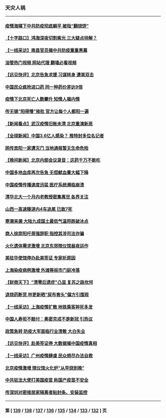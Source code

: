 ### 天灾人祸
---
#### [疫情海啸下中共防疫彻底躺平 被指“翻烧饼”](../../pages/ncid280/n13886875.md?12181245) 
#### [【十字路口】鸿海深夜切割紫光 三大疑点待解？](../../pages/ncid280/n13886768.md?12181245) 
#### [【一线采访】南昌官员揭中共防疫重重黑幕](../../pages/ncid280/n13886703.md?12181245) 
#### [油管热门视频 网站代理 翻墙必看视频](http://138.2.39.72:81/youtube.html?epic-marker?12181245)
#### [【远见快评】北京告急求援 习谋转身 遭美双击](../../pages/ncid280/n13886518.md?12181245) 
#### [中国民众疯抢进口药 同一种药价差达9倍](../../pages/ncid280/n13886761.md?12181245) 
#### [疫情下北京死亡人数攀升 知情人揭内情](../../pages/ncid280/n13886705.md?12181245) 
#### [传无锡“阳得慢”挨批 官方让每个人都阳一遍](../../pages/ncid280/n13886707.md?12181245) 
#### [【新闻看点】武汉疫情旧账未清 北京重演新恶](../../pages/ncid280/n13886438.md?12181245) 
#### [【全球新闻】中国3.6亿人感染？ 推特封多位名记者](../../pages/ncid280/n13886689.md?12181245) 
#### [网传宾阳一家遭灭门 当地通报暂无生命危险](../../pages/ncid280/n13886681.md?12181245) 
#### [【晚间新闻】北京内部会议录音：这药千万不能吃](../../pages/ncid280/n13886691.md?12181245) 
#### [中国多地血库再次告急 无偿献血量大幅下降](../../pages/ncid280/n13886675.md?12181245) 
#### [中国疫情传播速度迅猛 医疗系统濒临崩溃](../../pages/ncid280/n13886639.md?12181245) 
#### [清华北大一个月内老教授密集离世 各界关注](../../pages/ncid280/n13886469.md?12181245) 
#### [山西一高速隧道内4车追尾 已致7死](../../pages/ncid280/n13886673.md?12181245) 
#### [寒潮来袭 大陆九成国土最低气温将跌破冰点](../../pages/ncid280/n13886529.md?12181245) 
#### [商人徐崇阳吁周强辞职 指控其涉司法诈骗](../../pages/ncid280/n13886549.md?12181245) 
#### [火化遗体需求激增 北京东郊殡仪馆昼夜运作](../../pages/ncid280/n13886439.md?12181245) 
#### [美驻华使馆停办赴美签证 专家析原因](../../pages/ncid280/n13886582.md?12181245) 
#### [上海染疫病例激增 外滩等闹市门庭冷落](../../pages/ncid280/n13886478.md?12181245) 
#### [【财商天下】“清零后遗症”凸显 复苏之路坎坷](../../pages/ncid280/n13886408.md?12181245) 
#### [退烧药断货 林更新晒“尿布套头”偏方引围观](../../pages/ncid280/n13886399.md?12181245) 
#### [【一线采访】上海疫情扩散 地铁乘客猝死多发](../../pages/ncid280/n13886278.md?12181245) 
#### [中国人寿拒不赔付：奥密克戎不是新冠 引热议](../../pages/ncid280/n13886388.md?12181245) 
#### [政策急转 防疫大军面临行业溃散 大白失业](../../pages/ncid280/n13886279.md?12181245) 
#### [【远见快评】赴美签证停 大数据揭中国疫情真相](../../pages/ncid280/n13885945.md?12181245) 
#### [【一线采访】广州疫情肆虐 民众想尽办法自救](../../pages/ncid280/n13886155.md?12181245) 
#### [北京疫情激增 殡仪馆火化炉“从早烧到晚”](../../pages/ncid280/n13886237.md?12181245) 
#### [中共驻法大使打美国疫苗 称国产疫苗不安全](../../pages/ncid280/n13886242.md?12181245) 
#### [传深圳对密接居家隔离者贴封条、安装监控](../../pages/ncid280/n13886185.md?12181245) 

---
#### 第 [ [139](./139.md?12181245) / [138](./138.md?12181245) / [137](./137.md?12181245) / [136](./136.md?12181245) / [135](./135.md?12181245) / [134](./134.md?12181245) / [133](./133.md?12181245) / [132](./132.md?12181245) ] 页
